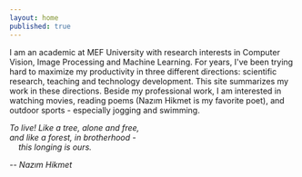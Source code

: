 ```yaml
---
layout: home
published: true
---
```

I am an academic at MEF University with research interests in Computer Vision, Image Processing and Machine Learning. For years, I've been trying hard to maximize my productivity in three different directions: scientific research, teaching and technology development. This site summarizes my work in these directions. Beside my professional work, I am interested in watching movies, reading poems (Nazım Hikmet is my favorite poet), and outdoor sports - especially jogging and swimming.       


*To live! Like a tree, alone and free,  
and like a forest, in brotherhood -  
    this longing is ours.*

*-- Nazım Hikmet*


<!-- Homepage contents go here -->
